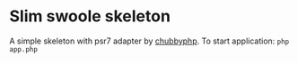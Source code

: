 # Slim swoole skeleton

A simple skeleton with psr7 adapter by [chubbyphp](https://github.com/chubbyphp/chubbyphp-swoole-request-handler).
To start application: `php app.php`
